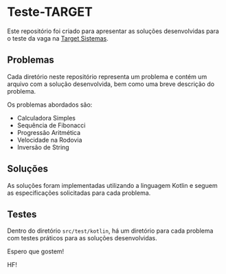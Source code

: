 # Teste-TARGET

Este repositório foi criado para apresentar as soluções desenvolvidas para o teste da vaga na [Target Sistemas](https://targetsistemas.com.br). 

## Problemas

Cada diretório neste repositório representa um problema e contém um arquivo com a solução desenvolvida, bem como uma breve descrição do problema.

Os problemas abordados são:
- Calculadora Simples
- Sequência de Fibonacci
- Progressão Aritmética
- Velocidade na Rodovia
- Inversão de String

## Soluções

As soluções foram implementadas utilizando a linguagem Kotlin e seguem as especificações solicitadas para cada problema.

## Testes

Dentro do diretório `src/test/kotlin`, há um diretório para cada problema com testes práticos para as soluções desenvolvidas.

Espero que gostem!

HF!
